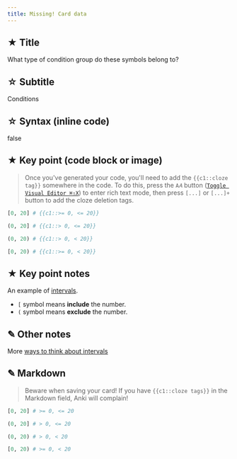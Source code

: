 ```yaml
---
title: Missing! Card data
---
```



## ★ Title

What type of condition group do these symbols belong to?


## ☆ Subtitle

Conditions


## ☆ Syntax (inline code)

false


## ★ Key point (code block or image)

> Once you've generated your code, you'll need to add the `{{c1::cloze tag}}` somewhere in the code. To do this, press the `A𝐴` button ([`Toggle Visual Editor ⌘⇧X`](https://github.com/badlydrawnrob/anki/issues/62)) to enter rich text mode, then press `[...]` or `[...]+` button to add the cloze deletion tags.

```python
[0, 20] # {{c1::>= 0, <= 20}}

(0, 20] # {{c1::> 0, <= 20}}

(0, 20) # {{c1::> 0, < 20}}

[0, 20) # {{c1::>= 0, < 20}}
```


## ★ Key point notes

An example of [intervals](https://www.mathsisfun.com/sets/intervals.html).

- `[` symbol means **include** the number.
- `(` symbol means **exclude** the number.


## ✎ Other notes

More [ways to think about intervals](https://www.mathsisfun.com/sets/intervals.html)


## ✎ Markdown

> Beware when saving your card! If you have `{{c1::cloze tags}}` in the Markdown field, Anki will complain!

```python
[0, 20] # >= 0, <= 20

(0, 20] # > 0, <= 20

(0, 20) # > 0, < 20

[0, 20) # >= 0, < 20
```
